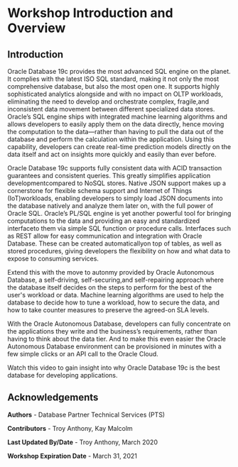 # Workshop Introduction and Overview #

## Introduction ##
Oracle Database 19c provides the most advanced SQL engine on the planet. It complies with the latest ISO SQL standard, making it not only the most comprehensive database, but also the most open one. It supports highly sophisticated analytics alongside and with no impact on OLTP workloads, eliminating the need to develop and orchestrate complex, fragile,and inconsistent data movement between different specialized data stores. Oracle’s SQL engine ships with integrated machine learning algorithms and allows developers to easily apply them on the data directly, hence moving the computation to the data—rather than having to pull the data out of the database and perform the calculation within the application. Using this capability, developers can create real-time prediction models directly on the data itself and act on insights more quickly and easily than ever before. 

Oracle Database 19c supports fully consistent data with ACID transaction guarantees and consistent queries. This greatly simplifies application developmentcompared to NoSQL stores. Native JSON support makes up a cornerstone for flexible schema support and Internet of Things (IoT)workloads, enabling developers to simply load JSON documents into the database natively and analyze them later on, with the full power of Oracle SQL. Oracle’s PL/SQL engine is yet another powerful tool for bringing computations to the data and providing an easy and standardized interfaceto them via simple SQL function or procedure calls. Interfaces such as REST allow for easy communication and integration with Oracle Database. These can be created automaticallyon top of tables, as well as stored procedures, giving developers the flexibility on how and what data to expose to consuming services.

Extend this with the move to autonmy provided by Oracle Autonomous Database, a self-driving, self-securing,and self-repairing approach where the database itself decides on the steps to perform for the best of the user's workload or data. Machine learning algorithms are used to help the database to decide how to tune a workload, how to secure the data, and how to take counter measures to preserve the agreed-on SLA levels. 

With the Oracle Autonomous Database, developers can fully concentrate on the applications they write and the business’s requirements, rather than having to think about the data tier. And to make this even easier the Oracle Autonomous Database environment can be provisioned in minutes with a few simple clicks or an API call to the Oracle Cloud.

Watch this video to gain insight into why Oracle Database 19c is the best database for developing applications.

[](youtube:LcsPSJrZDrI)


## Acknowledgements

**Authors** -  Database Partner Technical Services (PTS)

**Contributors** - Troy Anthony, Kay Malcolm

**Last Updated By/Date** - Troy Anthony, March 2020

**Workshop Expiration Date** - March 31, 2021


